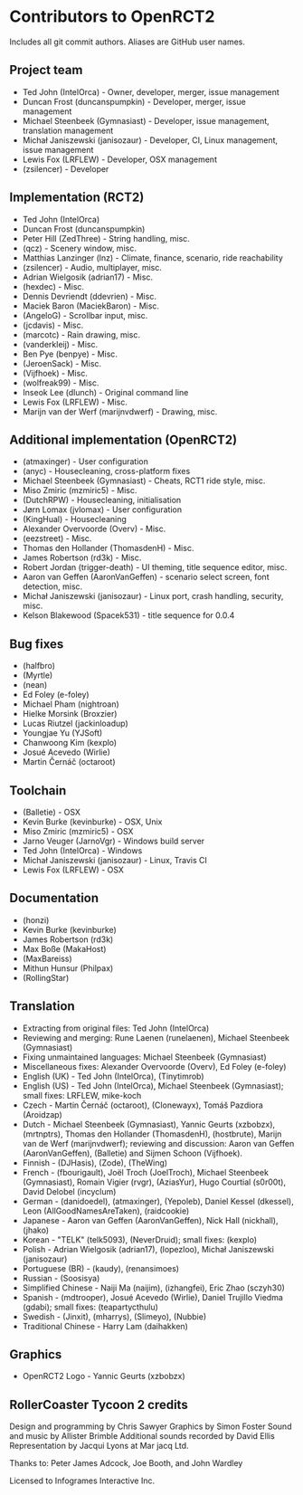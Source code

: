 # Contributors to OpenRCT2
Includes all git commit authors. Aliases are GitHub user names.

## Project team
* Ted John (IntelOrca) - Owner, developer, merger, issue management
* Duncan Frost (duncanspumpkin) - Developer, merger, issue management
* Michael Steenbeek (Gymnasiast) - Developer, issue management, translation management
* Michał Janiszewski (janisozaur) - Developer, CI, Linux management, issue management
* Lewis Fox (LRFLEW) - Developer, OSX management
* (zsilencer) - Developer

## Implementation (RCT2)
* Ted John (IntelOrca)
* Duncan Frost (duncanspumpkin)
* Peter Hill (ZedThree) - String handling, misc.
* (qcz) - Scenery window, misc.
* Matthias Lanzinger (lnz) - Climate, finance, scenario, ride reachability
* (zsilencer) - Audio, multiplayer, misc.
* Adrian Wielgosik (adrian17) - Misc.
* (hexdec) - Misc.
* Dennis Devriendt (ddevrien) - Misc.
* Maciek Baron (MaciekBaron) - Misc.
* (AngeloG) - Scrollbar input, misc.
* (jcdavis) - Misc.
* (marcotc) - Rain drawing, misc.
* (vanderkleij) - Misc.
* Ben Pye (benpye) - Misc.
* (JeroenSack) - Misc.
* (Vijfhoek) - Misc.
* (wolfreak99) - Misc.
* Inseok Lee (dlunch) - Original command line
* Lewis Fox (LRFLEW) - Misc.
* Marijn van der Werf (marijnvdwerf) - Drawing, misc.

## Additional implementation (OpenRCT2)
* (atmaxinger) - User configuration
* (anyc) - Housecleaning, cross-platform fixes
* Michael Steenbeek (Gymnasiast) - Cheats, RCT1 ride style, misc.
* Miso Zmiric (mzmiric5) - Misc.
* (DutchRPW) - Housecleaning, initialisation
* Jørn Lomax (jvlomax) - User configuration
* (KingHual) - Housecleaning
* Alexander Overvoorde (Overv) - Misc.
* (eezstreet) - Misc.
* Thomas den Hollander (ThomasdenH) - Misc.
* James Robertson (rd3k) - Misc.
* Robert Jordan (trigger-death) - UI theming, title sequence editor, misc.
* Aaron van Geffen (AaronVanGeffen) - scenario select screen, font detection, misc.
* Michał Janiszewski (janisozaur) - Linux port, crash handling, security, misc.
* Kelson Blakewood (Spacek531) - title sequence for 0.0.4

## Bug fixes
* (halfbro)
* (Myrtle)
* (nean)
* Ed Foley (e-foley)
* Michael Pham (nightroan)
* Hielke Morsink (Broxzier)
* Lucas Riutzel (jackinloadup)
* Youngjae Yu (YJSoft)
* Chanwoong Kim (kexplo)
* Josué Acevedo (Wirlie)
* Martin Černáč (octaroot)

## Toolchain
* (Balletie) - OSX
* Kevin Burke (kevinburke) - OSX, Unix
* Miso Zmiric (mzmiric5) - OSX
* Jarno Veuger (JarnoVgr) - Windows build server
* Ted John (IntelOrca) - Windows
* Michał Janiszewski (janisozaur) - Linux, Travis CI
* Lewis Fox (LRFLEW) - OSX

## Documentation
* (honzi)
* Kevin Burke (kevinburke)
* James Robertson (rd3k)
* Max Boße (MakaHost)
* (MaxBareiss)
* Mithun Hunsur (Philpax)
* (RollingStar)

## Translation
* Extracting from original files: Ted John (IntelOrca)
* Reviewing and merging: Rune Laenen (runelaenen), Michael Steenbeek (Gymnasiast)
* Fixing unmaintained languages: Michael Steenbeek (Gymnasiast)
* Miscellaneous fixes: Alexander Overvoorde (Overv), Ed Foley (e-foley)
* English (UK) - Ted John (IntelOrca), (Tinytimrob)
* English (US) - Ted John (IntelOrca), Michael Steenbeek (Gymnasiast); small fixes: LRFLEW, mike-koch
* Czech - Martin Černáč (octaroot), (Clonewayx), Tomáš Pazdiora (Aroidzap)
* Dutch - Michael Steenbeek (Gymnasiast), Yannic Geurts (xzbobzx), (mrtnptrs), Thomas den Hollander (ThomasdenH), (hostbrute),  Marijn van de Werf (marijnvdwerf); reviewing and discussion: Aaron van Geffen (AaronVanGeffen), (Balletie) and Sijmen Schoon (Vijfhoek).
* Finnish - (DJHasis), (Zode), (TheWing)
* French - (fbourigault), Joël Troch (JoelTroch), Michael Steenbeek (Gymnasiast), Romain Vigier (rvgr),  (AziasYur), Hugo Courtial (s0r00t), David Delobel (incyclum)
* German - (danidoedel), (atmaxinger), (Yepoleb), Daniel Kessel (dkessel), Leon (AllGoodNamesAreTaken), (raidcookie)
* Japanese - Aaron van Geffen (AaronVanGeffen), Nick Hall (nickhall), (jhako)
* Korean - "TELK" (telk5093), (NeverDruid); small fixes: (kexplo)
* Polish - Adrian Wielgosik (adrian17), (lopezloo), Michał Janiszewski (janisozaur)
* Portuguese (BR) - (kaudy), (renansimoes)
* Russian - (Soosisya)
* Simplified Chinese - Naiji Ma (naijim), (izhangfei), Eric Zhao (sczyh30)
* Spanish - (mdtrooper), Josué Acevedo (Wirlie), Daniel Trujillo Viedma (gdabi); small fixes: (teapartycthulu)
* Swedish - (Jinxit), (mharrys), (Slimeyo), (Nubbie)
* Traditional Chinese - Harry Lam (daihakken)

## Graphics
* OpenRCT2 Logo - Yannic Geurts (xzbobzx)

## RollerCoaster Tycoon 2 credits
Design and programming by Chris Sawyer
Graphics by Simon Foster
Sound and music by Allister Brimble
Additional sounds recorded by David Ellis
Representation by Jacqui Lyons at Mar jacq Ltd.

Thanks to: Peter James Adcock, Joe Booth, and John Wardley

Licensed to Infogrames Interactive Inc.
